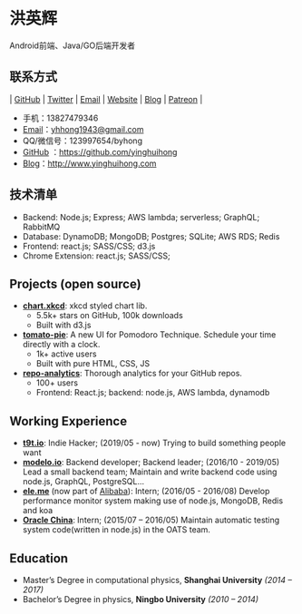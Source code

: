 # 洪英辉

Android前端、Java/GO后端开发者

## 联系方式

| [GitHub](htttps://github.com/timqian) | [Twitter](https://twitter.com/tim_qian) | [Email](mailto:timqian@t9t.io) | [Website](https://timqian.com) | [Blog](https://blog.t9t.io) | [Patreon](https://www.patreon.com/timqian) |
- 手机：13827479346
- [Email](mailto:yhhong1943@gmail.com)：yhhong1943@gmail.com
- QQ/微信号：123997654/byhong
-  [GitHub](htttps://github.com/yinghuihong) ：https://github.com/yinghuihong
-  [Blog](http://www.yinghuihong.com/)：http://www.yinghuihong.com

## 技术清单

- Backend: Node.js; Express; AWS lambda; serverless; GraphQL; RabbitMQ
- Database: DynamoDB; MongoDB; Postgres; SQLite; AWS RDS; Redis
- Frontend: react.js; SASS/CSS; d3.js
- Chrome Extension: react.js; SASS/CSS;

## Projects (open source)

- **[chart.xkcd](https://github.com/timqian/chart.xkcd)**: xkcd styled chart lib.
  - 5.5k+ stars on GitHub, 100k downloads
  - Built with d3.js
- **[tomato-pie](https://github.com/t9tio/tomato-pie)**: A new UI for Pomodoro Technique. Schedule your time directly with a clock.
  - 1k+ active users
  - Built with pure HTML, CSS, JS
- **[repo-analytics](https://github.com/repo-analytics/repo-analytics.github.io)**: Thorough analytics for your GitHub repos.
  - 100+ users
  - Frontend: React.js; backend: node.js, AWS lambda, dynamodb

## Working Experience

- **[t9t.io](https://t9t.io)**: Indie Hacker; (2019/05 - now)
Trying to build something people want
- **[modelo.io](https://modelo.io)**: Backend developer; Backend leader; (2016/10 - 2019/05)
Lead a small backend team; Maintain and write backend code using node.js, GraphQL, PostgreSQL...
- **[ele.me](https://www.ele.me/)** (now part of [Alibaba](https://www.alibaba.com/)): Intern; (2016/05 - 2016/08)
Develop performance monitor system making use of node.js, MongoDB, Redis and koa
- **[Oracle China](https://oracle.com)**: Intern; (2015/07 – 2016/05)
Maintain automatic testing system code(written in node.js) in the OATS team.

## Education

- Master’s Degree in computational physics, **Shanghai University** *(2014 – 2017)*
- Bachelor’s Degree in physics, **Ningbo University** *(2010 – 2014)*

